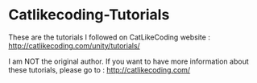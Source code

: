 # Catlikecoding-Tutorials

These are the tutorials I followed on CatLikeCoding website : http://catlikecoding.com/unity/tutorials/

I am NOT the original author. If you want to have more information about these tutorials, please go to : http://catlikecoding.com/
